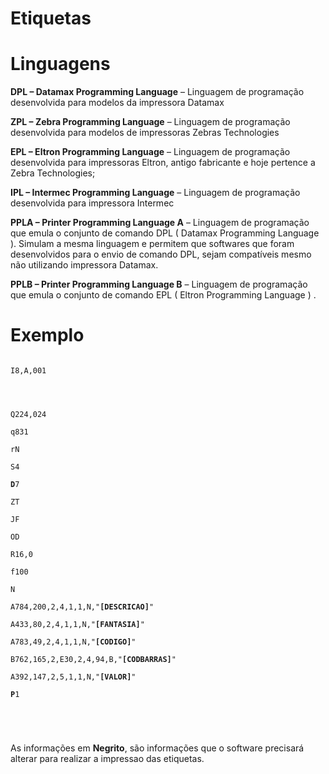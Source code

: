 # Etiquetas


# Linguagens

<strong>DPL – Datamax Programming Language</strong> – Linguagem de programação desenvolvida para modelos da impressora Datamax

<strong>ZPL – Zebra Programming Language</strong> – Linguagem de programação desenvolvida para modelos de impressoras Zebras Technologies

<strong>EPL – Eltron Programming Language</strong> – Linguagem de programação desenvolvida para impressoras Eltron, antigo fabricante e hoje pertence a Zebra Technologies;

<strong>IPL – Intermec Programming Language</strong> – Linguagem de programação desenvolvida para impressora Intermec

<strong>PPLA – Printer Programming Language A</strong> – Linguagem de programação que emula o conjunto de comando DPL ( Datamax Programming Language ). Simulam a mesma linguagem e permitem que softwares que foram desenvolvidos para o envio de comando DPL, sejam compatíveis mesmo não utilizando impressora Datamax.

<strong>PPLB – Printer Programming Language B</strong> – Linguagem de programação que emula o conjunto de comando EPL ( Eltron Programming Language ) .


# Exemplo

<code>
I8,A,001 <br />

<br />
Q224,024 <br />
q831 <br />
rN <br />
S4<br />
<strong>D</strong>7<br />
ZT<br />
JF<br />
OD<br />
R16,0<br />
f100<br />
N<br />
A784,200,2,4,1,1,N,"<strong>[DESCRICAO]</strong>"<br />
A433,80,2,4,1,1,N,"<strong>[FANTASIA]</strong>"<br />
A783,49,2,4,1,1,N,"<strong>[CODIGO]</strong>"<br />
B762,165,2,E30,2,4,94,B,"<strong>[CODBARRAS]</strong>"<br />
A392,147,2,5,1,1,N,"<strong>[VALOR]</strong>"<br />
<strong>P</strong>1<br />

<br />
</code>

As informações em <strong>Negrito</strong>, são informações que o software precisará alterar 
para realizar a impressao das etiquetas.

